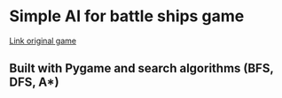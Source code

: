 # **Simple AI for battle ships game** 
[Link original game](https://www.puzzle-battleships.com/)
## Built with Pygame and search algorithms (BFS, DFS, A*)
